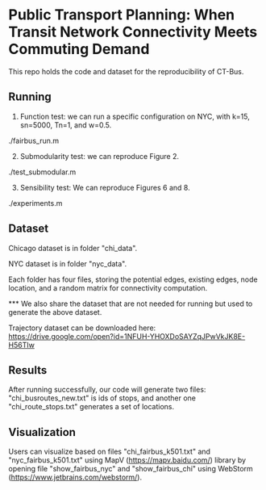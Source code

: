 # Public Transport Planning: When Transit Network Connectivity Meets Commuting Demand
This repo holds the code and dataset for the reproducibility of CT-Bus.

## Running
1. Function test: we can run a specific configuration on NYC, with k=15, sn=5000, Tn=1, and w=0.5.

./fairbus_run.m

2. Submodularity test: we can reproduce Figure 2.

./test_submodular.m

3. Sensibility test: We can reproduce Figures 6 and 8.

./experiments.m


## Dataset

Chicago dataset is in folder "chi_data".

NYC dataset is in folder "nyc_data".

Each folder has four files, storing the potential edges, existing edges, node location, and a random matrix for connectivity computation.

*** We also share the dataset that are not needed for running but used to generate the above dataset.

Trajectory dataset can be downloaded here: https://drive.google.com/open?id=1NFUH-YHOXDoSAYZqJPwVkJK8E-H56TIw

## Results
After running successfully, our code will generate two files: "chi_busroutes_new.txt" is ids of stops, and another one "chi_route_stops.txt" generates a set of locations.

## Visualization

Users can visualize based on files "chi_fairbus_k501.txt" and "nyc_fairbus_k501.txt" using MapV (https://mapv.baidu.com/) library by opening file "show_fairbus_nyc" and "show_fairbus_chi" using WebStorm (https://www.jetbrains.com/webstorm/).
